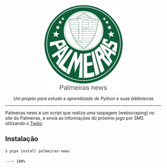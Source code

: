 <style>
    img {display: block; margin: auto;},
    .legenda {display: block; margin: auto;},
</style>
<img src="./assets/palmeiras_news.png" width="50%">
<p align="center">
    <em>Um projeto para estudo e aprendizado de Python e suas bibliotecas</em>
</p>

---

Palmeiras news é um script que realiza uma raspagem (webscraping) no site do Palmeiras, e envia as informações do próximo jogo por SMS utilizando o <a href="https://www.twilio.com/pt-br" target="_blank">Twilio</a>.

## Instalação

<div class="termy">

```bash
$ pipx install palmeiras-news

---> 100%
```

</div>